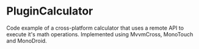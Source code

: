PluginCalculator
================
Code example of a cross-platform calculator that uses a remote API to execute it's math operations.
Implemented using MvvmCross, MonoTouch and MonoDroid.
